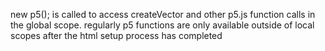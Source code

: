 new p5(); is called to access createVector and other p5.js function calls in the global scope. regularly p5 functions are only available outside of local scopes after the html setup process has completed
